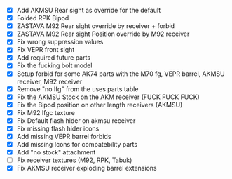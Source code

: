 - [x] Add AKMSU Rear sight as override for the default
- [x] Folded RPK Bipod
- [x] ZASTAVA M92 Rear sight override by receiver + forbid
- [x] ZASTAVA M92 Rear sight Position override by M92 receiver
- [x] Fix wrong suppression values
- [x] Fix VEPR front sight
- [x] Add required future parts
- [x] Fix the fucking bolt model
- [x] Setup forbid for some AK74 parts with the M70 fg, VEPR barrel, AKMSU receiver, M92 receiver
- [x] Remove "no lfg" from the uses parts table
- [x] Fix the AKMSU Stock on the AKM receiver (FUCK FUCK FUCK)
- [x] Fix the Bipod position on other length receivers (AKMSU)
- [x] Fix M92 lfgc texture
- [x] Fix Default flash hider on akmsu receiver
- [x] Fix missing flash hider icons
- [x] Add missing VEPR barrel forbids
- [x] Add missing Icons for compatebility parts
- [x] Add "no stock" attachment
- [ ] Fix receiver textures (M92, RPK, Tabuk)
- [x] Fix AKMSU receiver exploding barrel extensions
